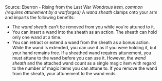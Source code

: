 Source: Eberron - Rising from the Last War
*Wondrous item, common (requires attunement by a warforged)*
A *wand sheath* clamps onto your arm and imparts the following benefits:
* The *wand sheath* can't be removed from you while you're attuned to it.
* You can insert a wand into the sheath as an action. The sheath can hold only one wand at a time.
* You can retract or extend a wand from the sheath as a bonus action. While the wand is extended, you can use it as if you were holding it, but your hand remains free.
If a sheathed wand requires attunement, you must attune to the wand before you can use it. However, the *wand sheath* and the attached wand count as a single magic item with regard to the number of magic items you can attune to. If you remove the wand from the sheath, your attunement to the wand ends.